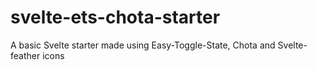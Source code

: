 # svelte-ets-chota-starter

A basic Svelte starter made using Easy-Toggle-State, Chota and Svelte-feather icons
